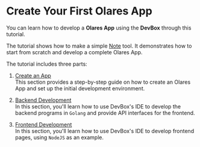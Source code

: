 # Create Your First Olares App

You can learn how to develop a **Olares App** using the **DevBox** through this tutorial.

The tutorial shows how to make a simple [Note](https://github.com/beclab/olares-app-demo) tool. It demonstrates how to start from scratch and develop a complete Olares App.

The tutorial includes three parts:

1. [Create an App](./create.md)<br>
   This section provides a step-by-step guide on how to create an Olares App and set up the initial development environment.

2. [Backend Development](./backend.md)<br>
   In this section, you'll learn how to use DevBox's IDE to develop the backend programs in `Golang` and provide API interfaces for the frontend.

3. [Frontend Development](./frontend.md)<br>
   In this section, you'll learn how to use DevBox's IDE to develop frontend pages, using `NodeJS` as an example.